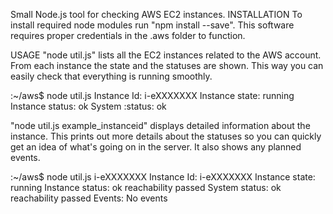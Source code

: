 Small Node.js tool for checking AWS EC2 instances.
INSTALLATION 
To install required node modules run "npm install --save". This software 
requires proper credentials in the .aws folder to function.

USAGE
"node util.js" lists all the EC2 instances related to the AWS account. From each 
instance the state and the statuses are shown. This way you can easily check
that everything is running smoothly.

:~/aws$ node util.js
Instance Id: i-eXXXXXXX
Instance state: running 
Instance status: ok 
System :status: ok


"node util.js example_instanceid" displays detailed information about the
instance. This prints out more details about the statuses so you can quickly get
an idea of what's going on in the server. It also shows any planned events.

:~/aws$ node util.js i-eXXXXXXX 
Instance Id: i-eXXXXXXX
Instance state: running 
Instance status: ok reachability passed 
System status: ok reachability passed 
Events: No events
